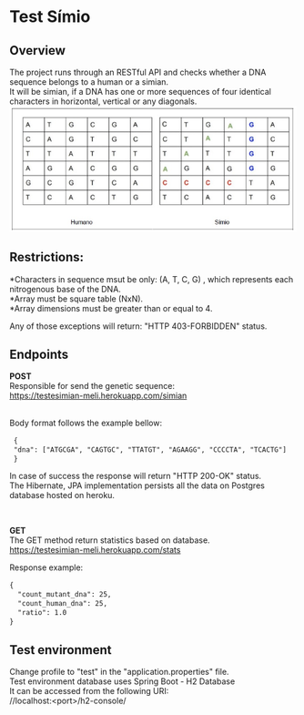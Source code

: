 
# Test Símio

## Overview
The project runs through an RESTful API and checks whether a DNA sequence belongs to a human or a simian. <br>
It will be simian, if a DNA has one or more sequences of four identical characters in horizontal, vertical or any diagonals. 
![alt text](https://github.com/Schinaman/teste-simio/blob/main/isSimian.jpg?raw=true)

## Restrictions:
*Characters in sequence msut be only: (A, T, C, G) , which represents each nitrogenous base of the DNA. <br>
*Array must be square table (NxN). <br>
*Array dimensions must be greater than or equal to 4.<br>

Any of those exceptions will return: "HTTP 403-FORBIDDEN" status.

## Endpoints

**POST** <br>
Responsible for send the genetic sequence: <br>
https://testesimian-meli.herokuapp.com/simian

<br>
Body format follows the example bellow: <br>

```
 { 
 "dna": ["ATGCGA", "CAGTGC", "TTATGT", "AGAAGG", "CCCCTA", "TCACTG"]
 }
```

In case of success the response will return "HTTP 200-OK" status. <br>
The Hibernate, JPA implementation persists all the data on Postgres database hosted on heroku. <br>

<br>

__GET__ <br>
The GET method return statistics based on database. <br>
https://testesimian-meli.herokuapp.com/stats <br>

Response example:

```
{
  "count_mutant_dna": 25,
  "count_human_dna": 25,
  "ratio": 1.0
} 
```


## Test environment

Change profile to "test" in the "application.properties" file. <br>
Test environment database uses Spring Boot - H2 Database <br> 
It can be accessed from the following URI: <br>
//localhost:&#60;port&#62;/h2-console/


